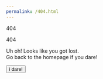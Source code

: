```yaml
---
permalink: /404.html
---
```


<html>
<head>
<link href="404.css" rel="stylesheet">
</head>
<body>
        <div class="container">
            <div id="scene" class="scene" data-hover-only="false">
                <div class="circle" data-depth="1.2"></div>
                <div class="one" data-depth="0.9">
                    <div class="content">
                        <span class="piece"></span>
                        <span class="piece"></span>
                        <span class="piece"></span>
                    </div>
                </div>
                <div class="two" data-depth="0.60">
                    <div class="content">
                        <span class="piece"></span>
                        <span class="piece"></span>
                        <span class="piece"></span>
                    </div>
                </div>
                <div class="three" data-depth="0.40">
                    <div class="content">
                        <span class="piece"></span>
                        <span class="piece"></span>
                        <span class="piece"></span>
                    </div>
                </div>
                <p class="p404" data-depth="0.50">404</p>
                <p class="p404" data-depth="0.10">404</p>
                 </div>
                 <div class="text">
                <article>
                    <p>Uh oh! Looks like you got lost. <br>Go back to the homepage if you dare!</p>
                    <button>i dare!</button>
                </article>
            </div>
</div>
</section>

</body>
</html>
